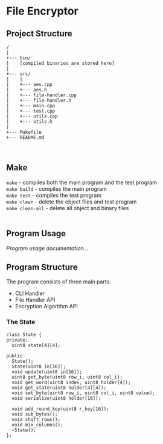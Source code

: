 # File Encryptor

## Project Structure
```
/
|
+--- bin/
|    [compiled binaries are stored here]
|
+--- src/
|    |
|    +--- aes.cpp
|    +--- aes.h
|    +--- file-handler.cpp
|    +--- file-handler.h
|    +--- main.cpp
|    +--- test.cpp
|    +--- utils.cpp
|    +--- utils.h
|
+--- Makefile
+--- README.md
```
<br>

## Make
```make``` - compiles both the main program and the test program <br>
```make build``` - compiles the main program <br>
```make test``` - compiles the test program <br>
```make clean``` - delete the object files and test program <br>
```make clean-all``` - delete all object and binary files <br>
<br>

## Program Usage
*Program usage documentation...*

## Program Structure
The program consists of three main parts:
- CLI Handler
- File Handler API
- Encryption Algorithm API

### The State
```
class State {
private:
  uint8 state[4][4];

public:
  State();
  State(uint8 in[16]);
  void update(uint8 in[16]);
  uint8 get_byte(uint8 row_i, uint8 col_i);
  void get_word(uint8 index, uint8 holder[4]);
  void get_state(uint8 holder[4][4]);
  void set_byte(uint8 row_i, uint8 col_i, uint8 value);
  void serialize(uint8 holder[16]);

  void add_round_key(uint8 r_key[16]);
  void sub_bytes();
  void shift_rows();
  void mix_columns();
  ~State();
};
```
